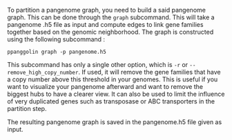 To partition a pangenome graph, you need to build a said pangenome graph.
This can be done through the `graph` subcommand.
This will take a pangenome .h5 file as input and compute edges to link gene families together based on the genomic neighborhood.
The graph is constructed using the following subcommand :

```
ppanggolin graph -p pangenome.h5
```

This subcommand has only a single other option, which is `-r` or `--remove_high_copy_number`.
If used, it will remove the gene families that have a copy number above this threshold in your genomes.
This is useful if you want to visualize your pangenome afterward and want to remove the biggest hubs to have a clearer view.
It can also be used to limit the influence of very duplicated genes such as transposase or ABC transporters in the partition step.

The resulting pangenome graph is saved in the pangenome.h5 file given as input.

